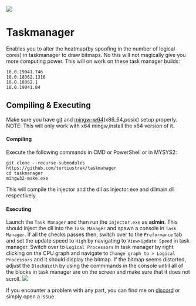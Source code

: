 ![](image.gif)
# Taskmanager
Enables you to alter the heatmap(by spoofing in the number of logical cores) in taskmanager to draw bitmaps.
No this will not magically give you more computing power. 
This will on work on these task manager builds:
```
10.0.19041.746
10.0.18362.1316
10.0.18362.1
10.0.19041.84
```

## Compiling & Executing
Make sure you have [git](https://git-scm.com/downloads) and [mingw-w64](https://sourceforge.net/projects/mingw-w64/files/mingw-w64/)(x86_64,posix)  setup properly.
NOTE: This will only work with x64 mingw,install the x64 version of it.
#### Compiling
Execute the following commands in CMD or PowerShell or in MYSYS2:
```
git clone --recurse-submodules  https://github.com/turtiustrek/taskmanager
cd taskmanager
mingw32-make.exe 
```
This will compile the injector and the dll as injector.exe and dllmain.dll respectively. 
#### Executing 
Launch the ```Task Manager``` and then run the ```injector.exe``` as **admin**. 
This should inject the dll into the ```Task Manager``` and spawn a console in ```Task Manager```.
If all the checks passes then, switch over to the ```Preformance``` tab and set the update speed to ```High```  by navigating to ```View>Update Speed``` in task manager.
Switch over to ```Logical Processors``` in task manager by right clicking on the CPU graph and navigate to ```Change graph to > Logical Processors``` and it should display the bitmap.
If the bitmap seems distorted, adjust the ```BlockWidth``` by using the commmands in the console untill all of the blocks in task manager are on the screen and make sure that it does not scroll.
![](console.png)


If you encounter a problem with any part, you can find me on [discord](https://discord.com/invite/RrB6uJMqNw) or simply open a issue.





